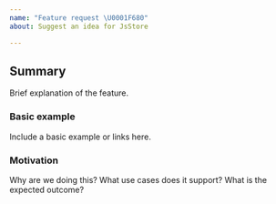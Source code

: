 ```yaml
---
name: "Feature request \U0001F680"
about: Suggest an idea for JsStore

---
```


## Summary

Brief explanation of the feature.

### Basic example

Include a basic example or links here.

### Motivation

Why are we doing this? What use cases does it support? What is the expected outcome?
